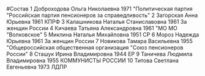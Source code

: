 #Состав
1 Доброходова Ольга Николаевна 1971 \"Политическая партия \"Российская партия пенсионеров за справедливость\"
2 Загорская Анна Юрьевна 1961 КПРФ
3 Калашникова Наталья Станиславовна 1961 За женщин России
4 Кичаева Татьяна Александровна 1961 \"МО МО \"Волковское\"
5 Миклина Наталья Михайловна 1951 СР
6 Мороз Надежда Юрьевна 1961 За женщин России
7 Новикова Тамара Васильевна 1955 \"Общероссийская общественная организация \"Союз пенсионеров России\"
8 Сташук Ирина Владимировна 1944 ЕР
9 Таничева Людмила Владимировна 1955 КОММУНИСТЫ РОССИИ
10 Титова Светлана Евгеньевна 1973 ЛДПР
